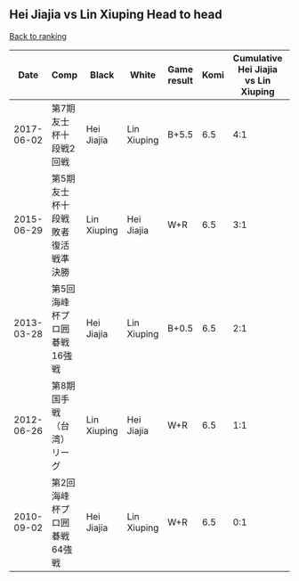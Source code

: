 ## Hei Jiajia vs Lin Xiuping Head to head

[Back to ranking](../../index.md)




| **Date** | **Comp** | **Black** | **White** | **Game result** | **Komi** | **Cumulative Hei Jiajia vs Lin Xiuping** | **Hei Jiajia streak** | **Lin Xiuping streak** | 
| --- | --- | --- | --- | --- | --- | --- | --- | --- |
| 2017-06-02 | 第7期友士杯十段戦2回戦 | Hei Jiajia | Lin Xiuping | B+5.5 | 6.5 | 4:1 | 4 | 0 | 
| 2015-06-29 | 第5期友士杯十段戦敗者復活戦準決勝 | Lin Xiuping | Hei Jiajia | W+R | 6.5 | 3:1 | 3 | 0 | 
| 2013-03-28 | 第5回海峰杯プロ囲碁戦16強戦 | Hei Jiajia | Lin Xiuping | B+0.5 | 6.5 | 2:1 | 2 | 0 | 
| 2012-06-26 | 第8期国手戦（台湾）リーグ | Lin Xiuping | Hei Jiajia | W+R | 6.5 | 1:1 | 1 | 0 | 
| 2010-09-02 | 第2回海峰杯プロ囲碁戦64強戦 | Hei Jiajia | Lin Xiuping | W+R | 6.5 | 0:1 | 0 | 1 |




